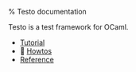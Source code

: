 % Testo documentation

Testo is a test framework for OCaml.

* [Tutorial](tutorial)
* 🚧 [Howtos](howtos)
* [Reference](reference/testo/Testo/)
